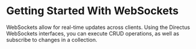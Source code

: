 # Getting Started With WebSockets

WebSockets allow for real-time updates across clients. Using the Directus WebSockets interfaces, you can execute CRUD operations, as well as subscribe to changes in a collection.

<Card
  title="REST"
  h="2"
  text="Learn how to use Directus' WebSockets REST Interface."
  url="/guides/websockets/getting-started/rest" />